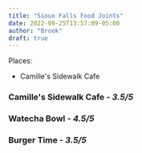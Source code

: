 ```yaml
---
title: "Sioux Falls Food Joints"
date: 2022-09-25T13:57:09-05:00
author: "Brook"
draft: true
---
```


Places: 
- Camille's Sidewalk Cafe 


### Camille's Sidewalk Cafe - *3.5/5*


### Watecha Bowl - *4.5/5*


### Burger Time - *3.5/5*

